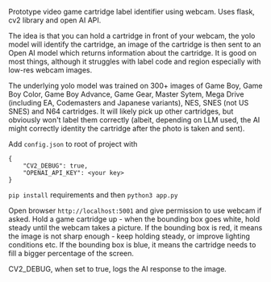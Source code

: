Prototype video game cartridge label identifier using webcam. Uses flask, cv2 library and open AI API.

The idea is that you can hold a cartridge in front of your webcam, the yolo model will identify the cartridge, an image of the cartridge is then sent to an Open AI model which returns information about the cartridge. It is good on most things, although it struggles with label code and region especially with low-res webcam images.

The underlying yolo model was trained on 300+ images of Game Boy, Game Boy Color, Game Boy Advance, Game Gear, Master Sytem, Mega Drive (including EA, Codemasters and Japanese variants), NES, SNES (not US SNES) and N64 cartridges. It will likely pick up other cartridges, but obviously won't label them correctly (albeit, depending on LLM used, the AI might correctly identity the cartridge after the photo is taken and sent).

Add `config.json` to root of project with

```
{
    "CV2_DEBUG": true,
    "OPENAI_API_KEY": <your key>
}
```

`pip install` requirements and then
`python3 app.py`

Open browser `http://localhost:5001` and give permission to use webcam if asked. Hold a game cartridge up - when the bounding box goes white, hold steady until the webcam takes a picture. If the bounding box is red, it means the image is not sharp enough - keep holding steady, or improve lighting conditions etc. If the bounding box is blue, it means the cartridge needs to fill a bigger percentage of the screen.

CV2_DEBUG, when set to true, logs the AI response to the image.
